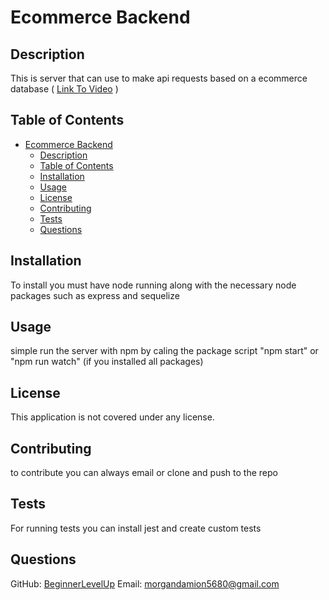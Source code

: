 
# Ecommerce Backend

## Description
This is server that can use to make api requests based on a ecommerce database 
( [Link To Video](https://drive.google.com/file/d/12UV1xTm7HZgaBWAAq03MqHI61fu2rXOe/view?usp=sharing) )
## Table of Contents
- [Ecommerce Backend](#ecommerce-backend)
  - [Description](#description)
  - [Table of Contents](#table-of-contents)
  - [Installation](#installation)
  - [Usage](#usage)
  - [License](#license)
  - [Contributing](#contributing)
  - [Tests](#tests)
  - [Questions](#questions)

## Installation
To install you must have node running along with the necessary node packages such as express and sequelize 

## Usage
simple run the server with npm by caling the package script "npm start" or "npm run watch" (if you installed all packages)

## License


This application is not covered under any license.

## Contributing
to contribute you can always email or clone and push to the repo

## Tests
For running tests you can install jest and create custom tests

## Questions
GitHub: [BeginnerLevelUp](https://github.com/BeginnerLevelUp)
Email: morgandamion5680@gmail.com
